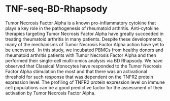 # TNF-seq-BD-Rhapsody

Tumor Necrosis Factor Alpha is a known pro-inflammatory cytokine that plays a key role in the pathogenesis of rheumatoid arthritis. Anti-cytokine therapies targeting Tumor Necrosis Factor Alpha have greatly succeeded in treating rheumatoid arthritis in many patients. Despite these developments, many of the mechanisms of Tumor Necrosis Factor Alpha action have yet to be uncovered.  In this study, we incubated PBMCs from healthy donors and rheumatoid arthritis patients with Tumor Necrosis Factor Alpha and then performed their single-cell multi-omics analysis via BD Rhapsody. We have observed that Classical Monocytes have responded to the Tumor Necrosis Factor Alpha stimulation the most and that there was an activational threshold for such response that was dependent on the TNFR2 protein expression level. The profiling of TNFR2 protein expression level on immune cell populations can be a good predictive factor for the assessment of their activation by Tumor Necrosis Factor Alpha.
